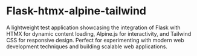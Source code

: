 # Flask-htmx-alpine-tailwind
A lightweight test application showcasing the integration of Flask with HTMX for dynamic content loading, Alpine.js for interactivity, and Tailwind CSS for responsive design. Perfect for experimenting with modern web development techniques and building scalable web applications.

